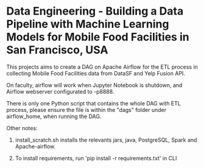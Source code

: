 # Data Engineering - Building a Data Pipeline with Machine Learning Models for Mobile Food Facilities in San Francisco, USA

This projects aims to create a DAG on Apache Airflow for the ETL process in collecting Mobile Food Facilities data from DataSF and Yelp Fusion API.

On faculty, airflow will work when Jupyter Notebook is shutdown, and Airflow webserver configurated to -p8888.

There is only one Python script that contains the whole DAG with ETL process, please ensure the file is within the "dags" folder under airflow_home, when running the DAG.

Other notes:

1. install_scratch.sh installs the relevants jars, java, PostgreSQL, Spark and Apache-airflow.

2. To install requirements, run 'pip install -r requirements.txt' in CLI
